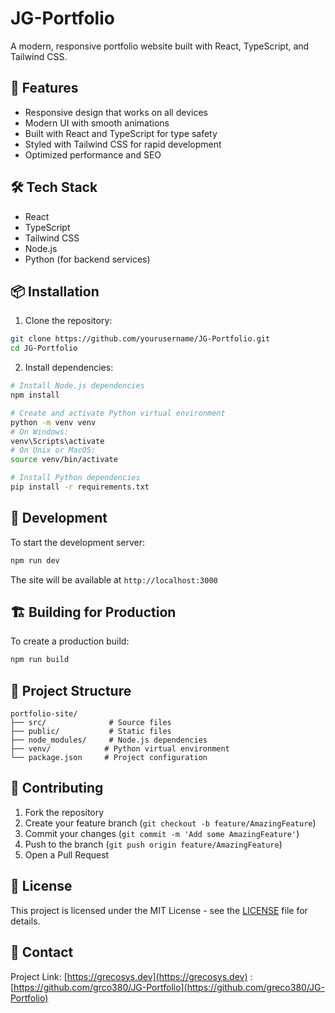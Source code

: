 # JG-Portfolio

A modern, responsive portfolio website built with React, TypeScript, and Tailwind CSS.

## 🚀 Features

- Responsive design that works on all devices
- Modern UI with smooth animations
- Built with React and TypeScript for type safety
- Styled with Tailwind CSS for rapid development
- Optimized performance and SEO

## 🛠️ Tech Stack

- React
- TypeScript
- Tailwind CSS
- Node.js
- Python (for backend services)

## 📦 Installation

1. Clone the repository:
```bash
git clone https://github.com/yourusername/JG-Portfolio.git
cd JG-Portfolio
```

2. Install dependencies:
```bash
# Install Node.js dependencies
npm install

# Create and activate Python virtual environment
python -m venv venv
# On Windows:
venv\Scripts\activate
# On Unix or MacOS:
source venv/bin/activate

# Install Python dependencies
pip install -r requirements.txt
```

## 🚀 Development

To start the development server:

```bash
npm run dev
```

The site will be available at `http://localhost:3000`

## 🏗️ Building for Production

To create a production build:

```bash
npm run build
```

## 📝 Project Structure

```
portfolio-site/
├── src/              # Source files
├── public/           # Static files
├── node_modules/     # Node.js dependencies
├── venv/            # Python virtual environment
└── package.json     # Project configuration
```

## 🤝 Contributing

1. Fork the repository
2. Create your feature branch (`git checkout -b feature/AmazingFeature`)
3. Commit your changes (`git commit -m 'Add some AmazingFeature'`)
4. Push to the branch (`git push origin feature/AmazingFeature`)
5. Open a Pull Request

## 📄 License

This project is licensed under the MIT License - see the [LICENSE](LICENSE) file for details.

## 👤 Contact

Project Link: [https://grecosys.dev](https://grecosys.dev) : [https://github.com/grco380/JG-Portfolio](https://github.com/greco380/JG-Portfolio)
